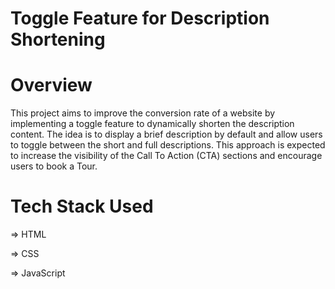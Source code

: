 # Toggle Feature for Description Shortening

# Overview
This project aims to improve the conversion rate of a website by implementing a toggle feature to dynamically shorten the description content. The idea is to display a brief description by default and allow users to toggle between the short and full descriptions. This approach is expected to increase the visibility of the Call To Action (CTA) sections and encourage users to book a Tour.

# Tech Stack Used
=> HTML

=> CSS

=> JavaScript



